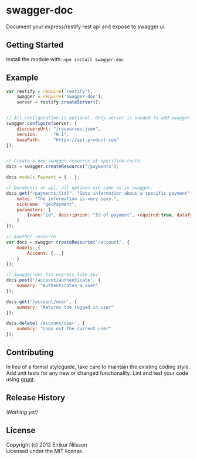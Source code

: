 # swagger-doc

Document your express/restify rest api and expose to swagger ui.

## Getting Started
Install the module with: `npm install swagger-doc`

## Example
```javascript
var restify = require('restify'),
    swagger = require('swagger-doc'),
    server = restify.createServer();


// All configuration is optional. Only server is needed to add swagger routes.
swagger.configure(server, {
	discoveryUrl: "/resources.json",
	version:      "0.1",
	basePath:     "https://api.product.com"
});


// Create a new swagger resource at specified route.
docs = swagger.createResource("/payments");

docs.models.Payment = {...};

// Documents an api, all options are same as in swagger.
docs.get("/payments/{id}", "Gets information about a specific payment", {
	notes: "The information is very sexy.",
	nickname: "getPayment",
	parameters: [
	    {name:"id", description: "Id of payment", required:true, dataType: "string", paramType: "path"}
	]
});

// Another resource
var docs = swagger.createResource("/account", {
    models: {
        Account: {...}
    }
});

// Swagger-doc has express-like api.
docs.post('/account/authenticate', {
    summary: "Authenticates a user"
});

docs.get('/account/user', {
    summary: "Returns the logged in user"
});

docs.delete('/account/user', {
    summary: "Logs out the current user"
});
```

## Contributing
In lieu of a formal styleguide, take care to maintain the existing coding style. Add unit tests for any new or changed functionality. Lint and test your code using [grunt](https://github.com/cowboy/grunt).

## Release History
_(Nothing yet)_

## License
Copyright (c) 2012 Eirikur Nilsson  
Licensed under the MIT license.
